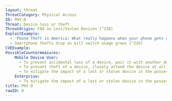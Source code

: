 ```yaml
---
layout: threat
ThreatCategory: Physical Access
ID: PHY-0
Threat: Device loss or theft
ThreatOrigin: FAQ on Lost/Stolen Devices [^230]
ExploitExample:
  - 'Phone Theft in America: What really happens when your phone gets grabbed [^225]'
  - Smartphone thefts drop as kill switch usage grows [^226]
CVEExample:
PossibleCountermeasures:
    Mobile Device User:
      - To prevent accidental loss of a device, pair it with another device, such as a smart watch, capable of alerting the user to separation from the device, or quickly triggering mechanisms to help the user locate it.
      - To prevent theft of a device, closely attend the device at all times, and if leaving it unattended, apply strong physical security measures (e.g., lock it into a secure container).
      - To mitigate the impact of a lost or stolen device in the possession of an attacker, use remote lock, activation lock, locate, or wipe capabilities as deemed appropriate based on the sensitivity of data stored on or capabilities of the device.
    Enterprise:
      - To mitigate the impact of a lost or stolen device in the possession of an attacker, use remote lock, activation lock, locate, or wipe capabilities as deemed appropriate based on the sensitivity of data stored on or capabilities of the device.
title: PHY-0
rawID: 0
---
```

